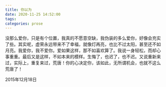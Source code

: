 ```yaml
---
title: 你以为
date: 2020-11-25 14:52:00
tags:
categories: prose
---
```

​		没那么爱你，只是有个位置，我真的不愿意空缺，我伪装的多么爱你，好像会充实了些。其实呢，虚荣永远带来不了幸福，就像灯再亮，也比不过太阳，甚至还不如月亮。我爱你，我不爱你。爱如果这样，那不如喜欢算了。我说一身轻松，而却心事重重。最后又是这样，不如本来的模样。生悔了，也迟了，也不迟。又说重新来过，实际上，重复来过，荒唐！你的心决定你，该如此，无所谓机会，也就不这么荒唐了！

2015年12月18日
